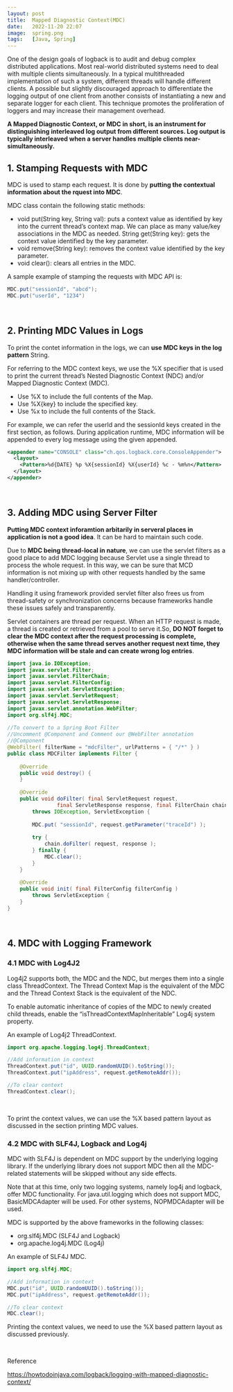 ```yaml
---
layout: post
title:  Mapped Diagnostic Context(MDC)
date:   2022-11-20 22:07
image:  spring.png
tags:   [Java, Spring]
---
```


One of the design goals of logback is to audit and debug complex distributed applications. Most real-world distributed systems need to deal with multiple clients simultaneously. In a typical multithreaded implementation of such a system, different threads will handle different clients. A possible but slightly discouraged approach to differentiate the logging output of one client from another consists of instantiating a new and separate logger for each client. This technique promotes the proliferation of loggers and may increase their management overhead.

**A Mapped Diagnostic Context, or MDC in short, is an instrument for distinguishing interleaved log output from different sources. Log output is typically interleaved when a server handles multiple clients near-simultaneously.**

## 1. Stamping Requests with MDC

MDC is used to stamp each request. It is done by **putting the contextual information about the rquest into MDC**.

MDC class contain the following static methods:

* void put(String key, String val): puts a context value as identified by key into the current thread’s context map. We can place as many value/key associations in the MDC as needed.
String get(String key): gets the context value identified by the key parameter.
* void remove(String key): removes the context value identified by the key parameter.
* void clear(): clears all entries in the MDC.

A sample example of stamping the requests with MDC API is:
```java
MDC.put("sessionId", "abcd");
MDC.put("userId", "1234")
```

<!-- Line breaks -->
<br />

## 2. Printing MDC Values in Logs

To print the contet information in the logs, we can **use MDC keys in the log pattern** String.

For referring to the MDC context keys, we use the %X specifier that is used to print the current thread’s Nested Diagnostic Context (NDC) and/or Mapped Diagnostic Context (MDC).

* Use %X to include the full contents of the Map.
* Use %X{key} to include the specified key.
* Use %x to include the full contents of the Stack.

For example, we can refer the userId and the sessionId keys created in the first section, as follows. During application runtime, MDC information will be appended to every log message using the given appended.

```xml
<appender name="CONSOLE" class="ch.qos.logback.core.ConsoleAppender"> 
  <layout>
    <Pattern>%d{DATE} %p %X{sessionId} %X{userId} %c - %m%n</Pattern>
  </layout> 
</appender>
```

<!-- Line breaks -->
<br />

## 3. Adding MDC using Server Filter

**Putting MDC context inforamtion arbitarily in serveral places in application is not a good idea**. It can be hard to maintain such code.

Due to **MDC being thread-local in nature**, we can use the servlet filters as a good place to add MDC logging because Servlet use a single thread to process the whole request. In this way, we can be sure that MCD information is not mixing up with other requests handled by the same handler/controller.

Handling it using framework provided servlet filter also frees us from thread-safety or synchronization concerns because frameworks handle these issues safely and transparently.

Servlet containers are thread per request. When an HTTP request is made, a thread is created or retrieved from a pool to serve it.So, **DO NOT forget to clear the MDC context after the request processing is complete, otherwise when the same thread serves another request next time, they MDC information will be stale and can create wrong log entries**.

```java
import java.io.IOException;
import javax.servlet.Filter;
import javax.servlet.FilterChain;
import javax.servlet.FilterConfig;
import javax.servlet.ServletException;
import javax.servlet.ServletRequest;
import javax.servlet.ServletResponse;
import javax.servlet.annotation.WebFilter;
import org.slf4j.MDC;
 
//To convert to a Spring Boot Filter 
//Uncomment @Component and Comment our @WebFilter annotation
//@Component 
@WebFilter( filterName = "mdcFilter", urlPatterns = { "/*" } )
public class MDCFilter implements Filter {
 
    @Override
    public void destroy() {
    }
 
    @Override
    public void doFilter( final ServletRequest request, 
    			final ServletResponse response, final FilterChain chain )
        throws IOException, ServletException {
 
        MDC.put( "sessionId", request.getParameter("traceId") );
 
        try {
            chain.doFilter( request, response );
        } finally {
            MDC.clear();
        }
    }
 
    @Override
    public void init( final FilterConfig filterConfig ) 
    	throws ServletException {
    }
}
```

<!-- Line breaks -->
<br />

## 4. MDC with Logging Framework

### 4.1 MDC with Log4J2

Log4j2 supports both, the MDC and the NDC, but merges them into a single class ThreadContext. The Thread Context Map is the equivalent of the MDC and the Thread Context Stack is the equivalent of the NDC.

To enable automatic inheritance of copies of the MDC to newly created child threads, enable the “isThreadContextMapInheritable” Log4j system property.

An example of Log4j2 ThreadContext.

```java
import org.apache.logging.log4j.ThreadContext;

//Add information in context
ThreadContext.put("id", UUID.randomUUID().toString());
ThreadContext.put("ipAddress", request.getRemoteAddr());

//To clear context
ThreadContext.clear();
```

<!-- Line breaks -->
<br />

To print the context values, we can use the %X based pattern layout as discussed in the section printing MDC values.

### 4.2 MDC with SLF4J, Logback and Log4j

MDC with SLF4J is dependent on MDC support by the underlying logging library. If the underlying library does not support MDC then all the MDC-related statements will be skipped without any side effects.

Note that at this time, only two logging systems, namely log4j and logback, offer MDC functionality. For java.util.logging which does not support MDC, BasicMDCAdapter will be used. For other systems, NOPMDCAdapter will be used.

MDC is supported by the above frameworks in the following classes:

* org.slf4j.MDC (SLF4J and Logback)
* org.apache.log4j.MDC (Log4j)

An example of SLF4J MDC.

```java
import org.slf4j.MDC;

//Add information in context
MDC.put("id", UUID.randomUUID().toString());
MDC.put("ipAddress", request.getRemoteAddr());

//To clear context
MDC.clear();
```
Printing the context values, we need to use the %X based pattern layout as discussed previously.

<!-- Line breaks -->
<br />

Reference

<https://howtodoinjava.com/logback/logging-with-mapped-diagnostic-context/>